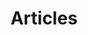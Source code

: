 ---
title: Articles
icon: fas fa-newspaper
order: 2
external: true
target_url: /articles/
permalink: /nav/articles/
---